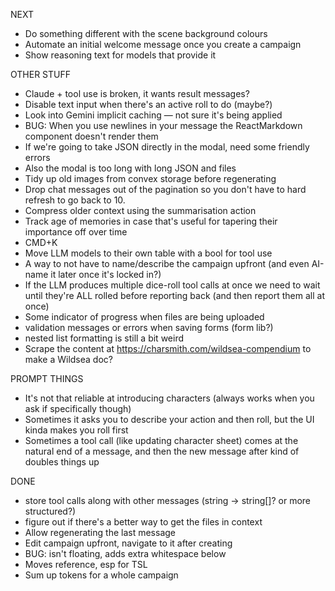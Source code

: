 NEXT

- Do something different with the scene background colours
- Automate an initial welcome message once you create a campaign
- Show reasoning text for models that provide it

OTHER STUFF

- Claude + tool use is broken, it wants result messages?
- Disable text input when there's an active roll to do (maybe?)
- Look into Gemini implicit caching — not sure it's being applied
- BUG: When you use newlines in your message the ReactMarkdown component doesn't render them
- If we're going to take JSON directly in the modal, need some friendly errors
- Also the modal is too long with long JSON and files
- Tidy up old images from convex storage before regenerating
- Drop chat messages out of the pagination so you don't have to hard refresh to go back to 10.
- Compress older context using the summarisation action
- Track age of memories in case that's useful for tapering their importance off over time
- CMD+K
- Move LLM models to their own table with a bool for tool use
- A way to not have to name/describe the campaign upfront (and even AI-name it later once it's locked in?)
- If the LLM produces multiple dice-roll tool calls at once we need to wait until they're ALL rolled before reporting back (and then report them all at once)
- Some indicator of progress when files are being uploaded
- validation messages or errors when saving forms (form lib?)
- nested list formatting is still a bit weird
- Scrape the content at https://charsmith.com/wildsea-compendium to make a Wildsea doc?

PROMPT THINGS

- It's not that reliable at introducing characters (always works when you ask if specifically though)
- Sometimes it asks you to describe your action and then roll, but the UI kinda makes you roll first
- Sometimes a tool call (like updating character sheet) comes at the natural end of a message, and then the new message after kind of doubles things up

DONE

- store tool calls along with other messages (string -> string[]? or more structured?)
- figure out if there's a better way to get the files in context
- Allow regenerating the last message
- Edit campaign upfront, navigate to it after creating
- BUG: <SidebarTrigger /> isn't floating, adds extra whitespace below
- Moves reference, esp for TSL
- Sum up tokens for a whole campaign
